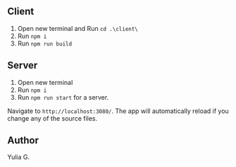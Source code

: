 
##  Client
1. Open new terminal and  Run `cd .\client\`
2. Run `npm i`
3. Run `npm run build`
##  Server
1. Open new terminal 
1. Run `npm i`
3. Run `npm run start` for a  server.

 Navigate to `http://localhost:3080/`. The app will automatically reload if you change any of the source files.

## Author
Yulia G.
